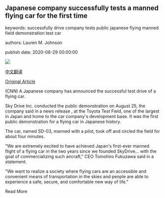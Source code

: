 ## Japanese company successfully tests a manned flying car for the first time

keywords: successfully drive company tests public japanese flying manned field demonstration test car

authors: Lauren M. Johnson

publish date: 2020-08-29 00:00:00

![](https://cdn.cnn.com/cnnnext/dam/assets/200829155123-sd-03-flying-car-super-tease.jpg)

[中文翻译](Japanese%20company%20successfully%20tests%20a%20manned%20flying%20car%20for%20the%20first%20time_zh.md)

[Original Article](https://edition.cnn.com/2020/08/29/us/flying-car-successful-test-in-japan-trnd/index.html)

(CNN) A Japanese company has announced the successful test drive of a flying car.

Sky Drive Inc. conducted the public demonstration on August 25, the company said in a news release , at the Toyota Test Field, one of the largest in Japan and home to the car company's development base. It was the first public demonstration for a flying car in Japanese history.

The car, named SD-03, manned with a pilot, took off and circled the field for about four minutes.

"We are extremely excited to have achieved Japan's first-ever manned flight of a flying car in the two years since we founded SkyDrive... with the goal of commercializing such aircraft," CEO Tomohiro Fukuzawa said in a statement.

"We want to realize a society where flying cars are an accessible and convenient means of transportation in the skies and people are able to experience a safe, secure, and comfortable new way of life."

Read More